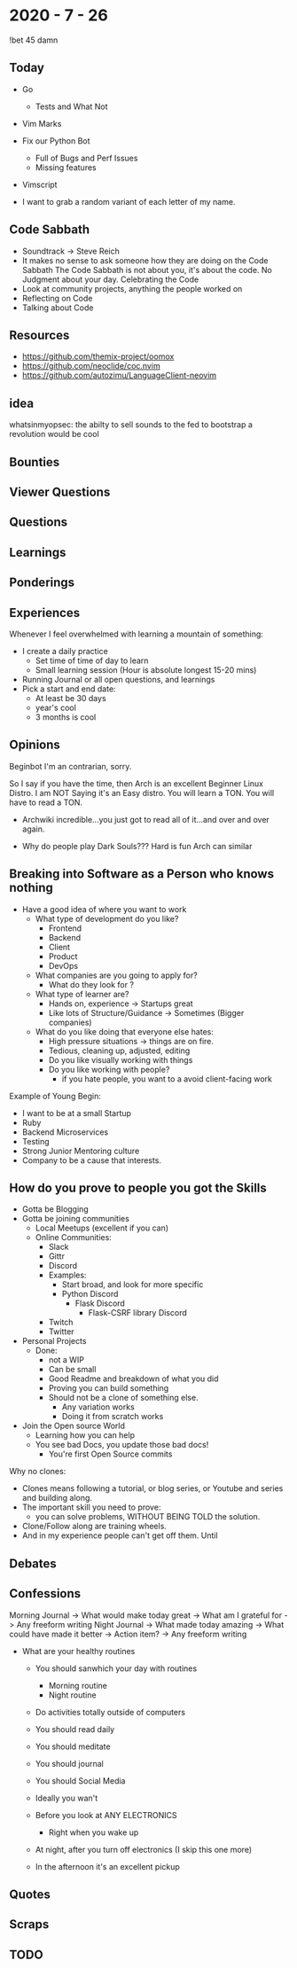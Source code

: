 # 2020 - 7 - 26

!bet 45 damn

## Today

- Go
  - Tests and What Not
- Vim Marks
- Fix our Python Bot
  - Full of Bugs and Perf Issues
  - Missing features
- Vimscript

- I want to grab a random variant of each letter of my name.

## Code Sabbath

- Soundtrack -> Steve Reich
- It makes no sense to ask someone how they are doing on the Code Sabbath
  The Code Sabbath is not about you, it's about the code.
  No Judgment about your day.
  Celebrating the Code
- Look at community projects, anything the people worked on
- Reflecting on Code
- Talking about Code

## Resources

- https://github.com/themix-project/oomox
- https://github.com/neoclide/coc.nvim
- https://github.com/autozimu/LanguageClient-neovim

## idea

whatsinmyopsec: the abilty to sell sounds to the fed to bootstrap a revolution would be cool

## Bounties

## Viewer Questions

## Questions

## Learnings

## Ponderings

## Experiences

Whenever I feel overwhelmed with learning a mountain of something:

  - I create a daily practice
    - Set time of time of day to learn
    - Small learning session (Hour is absolute longest 15-20 mins)
  - Running Journal or all open questions, and learnings
  - Pick a start and end date:
    - At least be 30 days
    - year's cool
    - 3 months is cool

## Opinions

Beginbot I'm an contrarian, sorry.

So I say if you have the time, then Arch is an excellent Beginner Linux Distro.
I am NOT Saying it's an Easy distro.
You will learn a TON. You will have to read a TON.

- Archwiki incredible...you just got to read all of it...and over and over
  again.

- Why do people play Dark Souls???
  Hard is fun
  Arch can similar

## Breaking into Software as a Person who knows nothing

- Have a good idea of where you want to work
  - What type of development do you like?
    - Frontend
    - Backend
    - Client
    - Product
    - DevOps
  - What companies are you going to apply for?
    - What do they look for ?
  - What type of learner are?
    - Hands on, experience
      -> Startups great
    - Like lots of Structure/Guidance
      -> Sometimes (Bigger companies)
  - What do you like doing that everyone else hates:
    - High pressure situations -> things are on fire.
    - Tedious, cleaning up, adjusted, editing
    - Do you like visually working with things
    - Do you like working with people?
      - if you hate people, you want to a avoid client-facing work

Example of Young Begin:

- I want to be at a small Startup
- Ruby
- Backend Microservices
- Testing
- Strong Junior Mentoring culture
- Company to be a cause that interests.

## How do you prove to people you got the Skills

- Gotta be Blogging
- Gotta be joining communities
  - Local Meetups (excellent if you can)
  - Online Communities:
    - Slack
    - Gittr
    - Discord
    - Examples:
      - Start broad, and look for more specific
      - Python Discord
        - Flask Discord
          - Flask-CSRF library Discord
    - Twitch
    - Twitter
- Personal Projects
  - Done:
    - not a WIP
    - Can be small
    - Good Readme and breakdown of what you did
    - Proving you can build something
    - Should not be a clone of something else.
      - Any variation works
      - Doing it from scratch works
- Join the Open source World
  - Learning how you can help
  - You see bad Docs, you update those bad docs!
    - You're first Open Source commits


Why no clones:

- Clones means following a tutorial, or blog series, or Youtube and series and
  building along.
- The important skill you need to prove:
  - you can solve problems, WITHOUT BEING TOLD the solution.
- Clone/Follow along are training wheels.
- And in my experience people can't get off them. Until


## Debates

## Confessions

Morning Journal
  -> What would make today great
  -> What am I grateful for
  -> Any freeform writing
Night Journal
  -> What made today amazing
  -> What could have made it better
    -> Action item?
  -> Any freeform writing

- What are your healthy routines
  - You should sanwhich your day with routines
    - Morning routine
    - Night routine
  - Do activities totally outside of computers
  - You should read daily
  - You should meditate
  - You should journal
  - You should Social Media
  - Ideally you wan't

  - Before you look at ANY ELECTRONICS
    - Right when you wake up
  - At night, after you turn off electronics (I skip this one more)
  - In the afternoon it's an excellent pickup

## Quotes

## Scraps

## TODO
